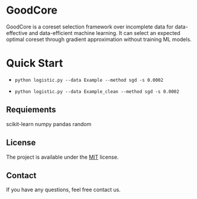 # GoodCore

GoodCore is a coreset selection framework over incomplete data for data-effective and data-efficient machine learning. It can select an expected optimal coreset through gradient approximation without training ML models.


# Quick Start

- `python logistic.py --data Example --method sgd -s 0.0002`

- `python logistic.py --data Example_clean --method sgd -s 0.0002`

## Requiements

scikit-learn
numpy
pandas
random


## License

The project is available under the [MIT](LICENSE) license.

## Contact
If you have any questions, feel free contact us.


